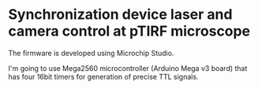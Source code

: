 # Synchronization device laser and camera control at pTIRF microscope

The firmware is developed using Microchip Studio.

I'm going to use Mega2560 microcontroller (Arduino Mega v3 board) that has four 16bit timers for generation of precise TTL signals.


